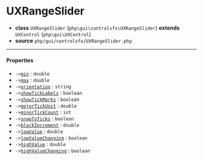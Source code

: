 # UXRangeSlider

- **class** `UXRangeSlider` (`php\gui\controlsfx\UXRangeSlider`) **extends** `UXControl` (`php\gui\UXControl`)
- **source** `php/gui/controlsfx/UXRangeSlider.php`

---

#### Properties

- `->`[`min`](#prop-min) : `double`
- `->`[`max`](#prop-max) : `double`
- `->`[`orientation`](#prop-orientation) : `string`
- `->`[`showTickLabels`](#prop-showticklabels) : `boolean`
- `->`[`showTickMarks`](#prop-showtickmarks) : `boolean`
- `->`[`majorTickUnit`](#prop-majortickunit) : `double`
- `->`[`minorTickCount`](#prop-minortickcount) : `int`
- `->`[`snapToTicks`](#prop-snaptoticks) : `boolean`
- `->`[`blockIncrement`](#prop-blockincrement) : `double`
- `->`[`lowValue`](#prop-lowvalue) : `double`
- `->`[`lowValueChanging`](#prop-lowvaluechanging) : `boolean`
- `->`[`highValue`](#prop-highvalue) : `double`
- `->`[`highValueChanging`](#prop-highvaluechanging) : `boolean`